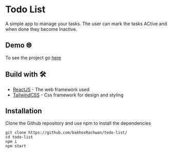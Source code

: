 # Todo List

A simple app to manage your tasks. The user can mark the tasks ACtive and when done they become Inactive.

## Demo :globe_with_meridians:

To see the project go [here](https://ecstatic-todo.netlify.app/)

## Build with :hammer_and_wrench:

- [ReactJS](https://reactjs.org/) - The web framework used
- [TailwindCSS](tailwindcss.com/) - Css framework for design and styling

## Installation

Clone the Github repository and use npm to install the dependencies

```
git clone https://github.com/bakhosRachwan/todo-list/
cd todo-list
npm i
npm start
```
